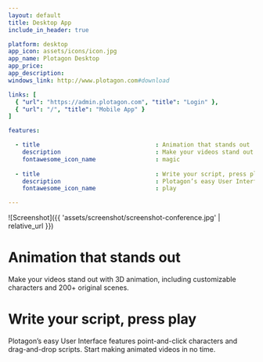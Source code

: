 ```yaml
---
layout: default
title: Desktop App
include_in_header: true

platform: desktop
app_icon: assets/icons/icon.jpg
app_name: Plotagon Desktop
app_price: 
app_description:
windows_link: http://www.plotagon.com#download

links: [
  { "url": "https://admin.plotagon.com", "title": "Login" },
  { "url": "/", "title": "Mobile App" }
]

features:

  - title                                 : Animation that stands out
    description                           : Make your videos stand out with 3D animation, customizable characters and 200+ original scenes
    fontawesome_icon_name                 : magic
    
  - title                                 : Write your script, press play
    description                           : Plotagon’s easy User Interface let anyone create animated videos in no time
    fontawesome_icon_name                 : play

---
```


![Screenshot]({{ 'assets/screenshot/screenshot-conference.jpg' | relative_url }})

# Animation that stands out

Make your videos stand out with 3D animation, including customizable characters and 200+ original scenes.

# Write your script, press play

Plotagon’s easy User Interface features point-and-click characters and drag-and-drop scripts. Start making animated videos in no time.
